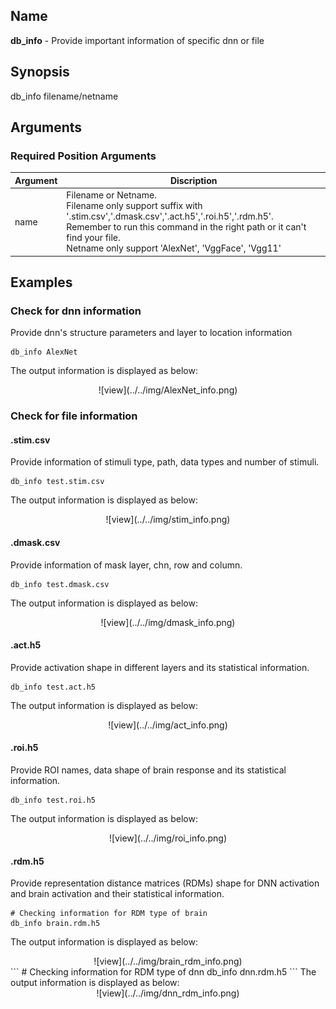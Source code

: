 ## Name
<b>db_info</b> - Provide important information of specific dnn or file

## Synopsis
db_info filename/netname

## Arguments
### Required Position Arguments
|Argument|Discription|
|--------|-----------|
|name     |Filename or Netname.</br>Filename only support suffix with '.stim.csv','.dmask.csv','.act.h5','.roi.h5','.rdm.h5'.</br>Remember to run this command in the right path or it can't find your file.</br>Netname only support 'AlexNet', 'VggFace', 'Vgg11'|

## Examples
### Check for dnn information
Provide dnn's structure parameters and layer to location information
```
db_info AlexNet
```
The output information is displayed as below:
<center>![view](../../img/AlexNet_info.png)</center>

### Check for file information
#### .stim.csv
Provide information of stimuli type, path, data types and number of stimuli.
```
db_info test.stim.csv
```
The output information is displayed as below:
<center>![view](../../img/stim_info.png)</center>

#### .dmask.csv
Provide information of mask layer, chn, row and column.
```
db_info test.dmask.csv
```
The output information is displayed as below:
<center>![view](../../img/dmask_info.png)</center>

#### .act.h5
Provide activation shape in different layers and its statistical information.
```
db_info test.act.h5
```
The output information is displayed as below:
<center>![view](../../img/act_info.png)</center>

#### .roi.h5
Provide ROI names, data shape of brain response and its statistical information.
```
db_info test.roi.h5
```
The output information is displayed as below:
<center>![view](../../img/roi_info.png)</center>

#### .rdm.h5
Provide representation distance matrices (RDMs) shape for DNN activation and brain activation and their statistical information.
```
# Checking information for RDM type of brain
db_info brain.rdm.h5
```
The output information is displayed as below:
<center>![view](../../img/brain_rdm_info.png)</center>
```
# Checking information for RDM type of dnn
db_info dnn.rdm.h5
```
The output information is displayed as below:
<center>![view](../../img/dnn_rdm_info.png)</center>

